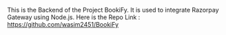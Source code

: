 This is the Backend of the Project BookiFy. It is used to integrate Razorpay Gateway using Node.js.
Here is the Repo Link : https://github.com/wasim2451/BookiFy
